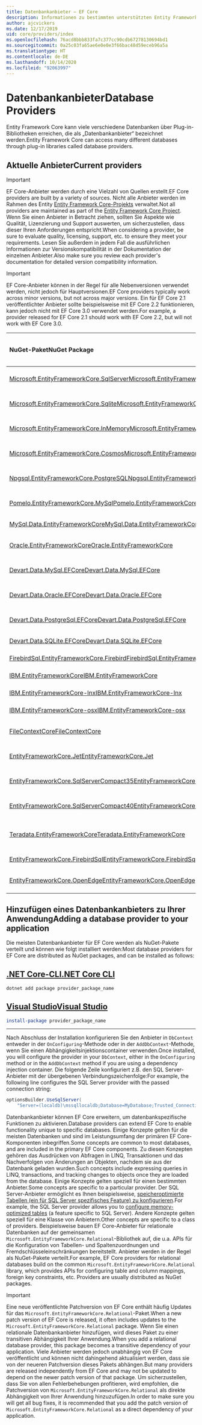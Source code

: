 ```yaml
---
title: Datenbankanbieter – EF Core
description: Informationen zu bestimmten unterstützten Entity Framework Core-Anbietern und zu Anbietern im Allgemeinen
author: ajcvickers
ms.date: 12/17/2019
uid: core/providers/index
ms.openlocfilehash: 76acd8bbb833fa7c377cc90cdb67278130694bd1
ms.sourcegitcommit: 0a25c03fa65ae6e0e0e3f66bac48d59eceb96a5a
ms.translationtype: HT
ms.contentlocale: de-DE
ms.lasthandoff: 10/14/2020
ms.locfileid: "92063997"
---
```

# <a name="database-providers"></a><span data-ttu-id="cf4f0-103">Datenbankanbieter</span><span class="sxs-lookup"><span data-stu-id="cf4f0-103">Database Providers</span></span>

<span data-ttu-id="cf4f0-104">Entity Framework Core kann viele verschiedene Datenbanken über Plug-in-Bibliotheken erreichen, die als „Datenbankanbieter“ bezeichnet werden.</span><span class="sxs-lookup"><span data-stu-id="cf4f0-104">Entity Framework Core can access many different databases through plug-in libraries called database providers.</span></span>

## <a name="current-providers"></a><span data-ttu-id="cf4f0-105">Aktuelle Anbieter</span><span class="sxs-lookup"><span data-stu-id="cf4f0-105">Current providers</span></span>

> [!IMPORTANT]
> <span data-ttu-id="cf4f0-106">EF Core-Anbieter werden durch eine Vielzahl von Quellen erstellt.</span><span class="sxs-lookup"><span data-stu-id="cf4f0-106">EF Core providers are built by a variety of sources.</span></span> <span data-ttu-id="cf4f0-107">Nicht alle Anbieter werden im Rahmen des Entity [Entity Framework Core-Projekts](https://github.com/aspnet/EntityFrameworkCore) verwaltet.</span><span class="sxs-lookup"><span data-stu-id="cf4f0-107">Not all providers are maintained as part of the [Entity Framework Core Project](https://github.com/aspnet/EntityFrameworkCore).</span></span> <span data-ttu-id="cf4f0-108">Wenn Sie einen Anbieter in Betracht ziehen, sollten Sie Aspekte wie Qualität, Lizenzierung und Support auswerten, um sicherzustellen, dass dieser Ihren Anforderungen entspricht.</span><span class="sxs-lookup"><span data-stu-id="cf4f0-108">When considering a provider, be sure to evaluate quality, licensing, support, etc. to ensure they meet your requirements.</span></span> <span data-ttu-id="cf4f0-109">Lesen Sie außerdem in jedem Fall die ausführlichen Informationen zur Versionskompatibilität in der Dokumentation der einzelnen Anbieter.</span><span class="sxs-lookup"><span data-stu-id="cf4f0-109">Also make sure you review each provider's documentation for detailed version compatibility information.</span></span>

> [!IMPORTANT]
> <span data-ttu-id="cf4f0-110">EF Core-Anbieter können in der Regel für alle Nebenversionen verwendet werden, nicht jedoch für Hauptversionen.</span><span class="sxs-lookup"><span data-stu-id="cf4f0-110">EF Core providers typically work across minor versions, but not across major versions.</span></span> <span data-ttu-id="cf4f0-111">Ein für EF Core 2.1 veröffentlichter Anbieter sollte beispielsweise mit EF Core 2.2 funktionieren, kann jedoch nicht mit EF Core 3.0 verwendet werden.</span><span class="sxs-lookup"><span data-stu-id="cf4f0-111">For example, a provider released for EF Core 2.1 should work with EF Core 2.2, but will not work with EF Core 3.0.</span></span>

| <span data-ttu-id="cf4f0-112">NuGet-Paket</span><span class="sxs-lookup"><span data-stu-id="cf4f0-112">NuGet Package</span></span>                                                                                                                                                                         | <span data-ttu-id="cf4f0-113">Unterstützte Datenbank-Engines</span><span class="sxs-lookup"><span data-stu-id="cf4f0-113">Supported database engines</span></span> | <span data-ttu-id="cf4f0-114">Maintainer/Anbieter</span><span class="sxs-lookup"><span data-stu-id="cf4f0-114">Maintainer / Vendor</span></span>                                                           | <span data-ttu-id="cf4f0-115">Hinweise/Anforderungen</span><span class="sxs-lookup"><span data-stu-id="cf4f0-115">Notes / Requirements</span></span>     | <span data-ttu-id="cf4f0-116">Zielversion</span><span class="sxs-lookup"><span data-stu-id="cf4f0-116">Built for version</span></span> | <span data-ttu-id="cf4f0-117">Nützliche Links</span><span class="sxs-lookup"><span data-stu-id="cf4f0-117">Useful links</span></span>                                                                                                                                                                                       |
|:--------------------------------------------------------------------------------------------------------------------------------------------------------------------------------------|:---------------------------|:------------------------------------------------------------------------------|:-------------------------|:------------------|:---------------------------------------------------------------------------------------------------------------------------------------------------------------------------------------------------|
| [<span data-ttu-id="cf4f0-118">Microsoft.EntityFrameworkCore.SqlServer</span><span class="sxs-lookup"><span data-stu-id="cf4f0-118">Microsoft.EntityFrameworkCore.SqlServer</span></span>](https://www.nuget.org/packages/Microsoft.EntityFrameworkCore.SqlServer)                                                                     | <span data-ttu-id="cf4f0-119">SQL Server 2012 oder höher</span><span class="sxs-lookup"><span data-stu-id="cf4f0-119">SQL Server 2012 onwards</span></span>    | <span data-ttu-id="cf4f0-120">[EF Core-Projekt](https://github.com/aspnet/EntityFrameworkCore/) (Microsoft)</span><span class="sxs-lookup"><span data-stu-id="cf4f0-120">[EF Core Project](https://github.com/aspnet/EntityFrameworkCore/) (Microsoft)</span></span> |                          | <span data-ttu-id="cf4f0-121">3.1</span><span class="sxs-lookup"><span data-stu-id="cf4f0-121">3.1</span></span>               | [<span data-ttu-id="cf4f0-122">docs</span><span class="sxs-lookup"><span data-stu-id="cf4f0-122">docs</span></span>](xref:core/providers/sql-server/index)                                                                                                                                                       |
| [<span data-ttu-id="cf4f0-123">Microsoft.EntityFrameworkCore.Sqlite</span><span class="sxs-lookup"><span data-stu-id="cf4f0-123">Microsoft.EntityFrameworkCore.Sqlite</span></span>](https://www.nuget.org/packages/Microsoft.EntityFrameworkCore.Sqlite)                                                                           | <span data-ttu-id="cf4f0-124">SQLite 3.7 oder höher</span><span class="sxs-lookup"><span data-stu-id="cf4f0-124">SQLite 3.7 onwards</span></span>         | <span data-ttu-id="cf4f0-125">[EF Core-Projekt](https://github.com/aspnet/EntityFrameworkCore/) (Microsoft)</span><span class="sxs-lookup"><span data-stu-id="cf4f0-125">[EF Core Project](https://github.com/aspnet/EntityFrameworkCore/) (Microsoft)</span></span> |                          | <span data-ttu-id="cf4f0-126">3.1</span><span class="sxs-lookup"><span data-stu-id="cf4f0-126">3.1</span></span>               | [<span data-ttu-id="cf4f0-127">docs</span><span class="sxs-lookup"><span data-stu-id="cf4f0-127">docs</span></span>](xref:core/providers/sqlite/index)                                                                                                                                                           |
| [<span data-ttu-id="cf4f0-128">Microsoft.EntityFrameworkCore.InMemory</span><span class="sxs-lookup"><span data-stu-id="cf4f0-128">Microsoft.EntityFrameworkCore.InMemory</span></span>](https://www.nuget.org/packages/Microsoft.EntityFrameworkCore.InMemory)                                                                       | <span data-ttu-id="cf4f0-129">EF Core-In-Memory-Datenbank</span><span class="sxs-lookup"><span data-stu-id="cf4f0-129">EF Core in-memory database</span></span> | <span data-ttu-id="cf4f0-130">[EF Core-Projekt](https://github.com/aspnet/EntityFrameworkCore/) (Microsoft)</span><span class="sxs-lookup"><span data-stu-id="cf4f0-130">[EF Core Project](https://github.com/aspnet/EntityFrameworkCore/) (Microsoft)</span></span> | [<span data-ttu-id="cf4f0-131">Einschränkungen</span><span class="sxs-lookup"><span data-stu-id="cf4f0-131">Limitations</span></span>](xref:core/miscellaneous/testing/in-memory)                 | <span data-ttu-id="cf4f0-132">3.1</span><span class="sxs-lookup"><span data-stu-id="cf4f0-132">3.1</span></span>               | [<span data-ttu-id="cf4f0-133">docs</span><span class="sxs-lookup"><span data-stu-id="cf4f0-133">docs</span></span>](xref:core/providers/in-memory/index)                                                                                                                                                        |
| [<span data-ttu-id="cf4f0-134">Microsoft.EntityFrameworkCore.Cosmos</span><span class="sxs-lookup"><span data-stu-id="cf4f0-134">Microsoft.EntityFrameworkCore.Cosmos</span></span>](https://www.nuget.org/packages/Microsoft.EntityFrameworkCore.Cosmos)                                                                           | <span data-ttu-id="cf4f0-135">Azure Cosmos DB SQL-API</span><span class="sxs-lookup"><span data-stu-id="cf4f0-135">Azure Cosmos DB SQL API</span></span>    | <span data-ttu-id="cf4f0-136">[EF Core-Projekt](https://github.com/aspnet/EntityFrameworkCore/) (Microsoft)</span><span class="sxs-lookup"><span data-stu-id="cf4f0-136">[EF Core Project](https://github.com/aspnet/EntityFrameworkCore/) (Microsoft)</span></span> |                          | <span data-ttu-id="cf4f0-137">3.1</span><span class="sxs-lookup"><span data-stu-id="cf4f0-137">3.1</span></span>               | [<span data-ttu-id="cf4f0-138">docs</span><span class="sxs-lookup"><span data-stu-id="cf4f0-138">docs</span></span>](xref:core/providers/cosmos/index)                                                                                                                                                           |
| [<span data-ttu-id="cf4f0-139">Npgsql.EntityFrameworkCore.PostgreSQL</span><span class="sxs-lookup"><span data-stu-id="cf4f0-139">Npgsql.EntityFrameworkCore.PostgreSQL</span></span>](https://www.nuget.org/packages/Npgsql.EntityFrameworkCore.PostgreSQL)                                                                         | <span data-ttu-id="cf4f0-140">PostgreSQL</span><span class="sxs-lookup"><span data-stu-id="cf4f0-140">PostgreSQL</span></span>                 | [<span data-ttu-id="cf4f0-141">Npgsql-Entwicklungsteam</span><span class="sxs-lookup"><span data-stu-id="cf4f0-141">Npgsql Development Team</span></span>](https://github.com/npgsql)                          |                          | <span data-ttu-id="cf4f0-142">3.1</span><span class="sxs-lookup"><span data-stu-id="cf4f0-142">3.1</span></span>               | [<span data-ttu-id="cf4f0-143">docs</span><span class="sxs-lookup"><span data-stu-id="cf4f0-143">docs</span></span>](https://www.npgsql.org/efcore/index.html)                                                                                                                                                   |
| [<span data-ttu-id="cf4f0-144">Pomelo.EntityFrameworkCore.MySql</span><span class="sxs-lookup"><span data-stu-id="cf4f0-144">Pomelo.EntityFrameworkCore.MySql</span></span>](https://www.nuget.org/packages/Pomelo.EntityFrameworkCore.MySql)                                                                                   | <span data-ttu-id="cf4f0-145">MySQL, MariaDB</span><span class="sxs-lookup"><span data-stu-id="cf4f0-145">MySQL, MariaDB</span></span>             | [<span data-ttu-id="cf4f0-146">Pomelo Foundation-Projekt</span><span class="sxs-lookup"><span data-stu-id="cf4f0-146">Pomelo Foundation Project</span></span>](https://github.com/PomeloFoundation)              |                          | <span data-ttu-id="cf4f0-147">3.1</span><span class="sxs-lookup"><span data-stu-id="cf4f0-147">3.1</span></span>               | [<span data-ttu-id="cf4f0-148">readme</span><span class="sxs-lookup"><span data-stu-id="cf4f0-148">readme</span></span>](https://github.com/PomeloFoundation/Pomelo.EntityFrameworkCore.MySql/blob/master/README.md)                                                                                               |
| [<span data-ttu-id="cf4f0-149">MySql.Data.EntityFrameworkCore</span><span class="sxs-lookup"><span data-stu-id="cf4f0-149">MySql.Data.EntityFrameworkCore</span></span>](https://www.nuget.org/packages/MySql.Data.EntityFrameworkCore)                                                                                       | <span data-ttu-id="cf4f0-150">MySQL</span><span class="sxs-lookup"><span data-stu-id="cf4f0-150">MySQL</span></span>                      | <span data-ttu-id="cf4f0-151">[MySQL-Projekt](https://dev.mysql.com) (Oracle)</span><span class="sxs-lookup"><span data-stu-id="cf4f0-151">[MySQL project](https://dev.mysql.com) (Oracle)</span></span>                               |                          | <span data-ttu-id="cf4f0-152">3.1</span><span class="sxs-lookup"><span data-stu-id="cf4f0-152">3.1</span></span>               | [<span data-ttu-id="cf4f0-153">docs</span><span class="sxs-lookup"><span data-stu-id="cf4f0-153">docs</span></span>](https://dev.mysql.com/doc/connector-net/en/connector-net-entityframework-core.html)                                                                                                         |
| [<span data-ttu-id="cf4f0-154">Oracle.EntityFrameworkCore</span><span class="sxs-lookup"><span data-stu-id="cf4f0-154">Oracle.EntityFrameworkCore</span></span>](https://www.nuget.org/packages/Oracle.EntityFrameworkCore/)                                                                                              | <span data-ttu-id="cf4f0-155">Oracle DB 11.2 und höher</span><span class="sxs-lookup"><span data-stu-id="cf4f0-155">Oracle DB 11.2 onwards</span></span>     | [<span data-ttu-id="cf4f0-156">Oracle</span><span class="sxs-lookup"><span data-stu-id="cf4f0-156">Oracle</span></span>](https://www.oracle.com/technetwork/topics/dotnet/)                   |                          | <span data-ttu-id="cf4f0-157">3.1</span><span class="sxs-lookup"><span data-stu-id="cf4f0-157">3.1</span></span>               | [<span data-ttu-id="cf4f0-158">Website</span><span class="sxs-lookup"><span data-stu-id="cf4f0-158">website</span></span>](https://www.oracle.com/technetwork/topics/dotnet/)                                                                                                                                       |
| [<span data-ttu-id="cf4f0-159">Devart.Data.MySql.EFCore</span><span class="sxs-lookup"><span data-stu-id="cf4f0-159">Devart.Data.MySql.EFCore</span></span>](https://www.nuget.org/packages/Devart.Data.MySql.EFCore/)                                                                                                  | <span data-ttu-id="cf4f0-160">MySQL 5 oder höher</span><span class="sxs-lookup"><span data-stu-id="cf4f0-160">MySQL 5 onwards</span></span>            | [<span data-ttu-id="cf4f0-161">DevArt</span><span class="sxs-lookup"><span data-stu-id="cf4f0-161">DevArt</span></span>](https://www.devart.com/)                                             | <span data-ttu-id="cf4f0-162">Bezahlt</span><span class="sxs-lookup"><span data-stu-id="cf4f0-162">Paid</span></span>                     | <span data-ttu-id="cf4f0-163">3.1</span><span class="sxs-lookup"><span data-stu-id="cf4f0-163">3.1</span></span>               | [<span data-ttu-id="cf4f0-164">docs</span><span class="sxs-lookup"><span data-stu-id="cf4f0-164">docs</span></span>](https://www.devart.com/dotconnect/mysql/docs/)                                                                                                                                              |
| [<span data-ttu-id="cf4f0-165">Devart.Data.Oracle.EFCore</span><span class="sxs-lookup"><span data-stu-id="cf4f0-165">Devart.Data.Oracle.EFCore</span></span>](https://www.nuget.org/packages/Devart.Data.Oracle.EFCore/)                                                                                                | <span data-ttu-id="cf4f0-166">Oracle DB 9.2.0.4 und höher</span><span class="sxs-lookup"><span data-stu-id="cf4f0-166">Oracle DB 9.2.0.4 onwards</span></span>  | [<span data-ttu-id="cf4f0-167">DevArt</span><span class="sxs-lookup"><span data-stu-id="cf4f0-167">DevArt</span></span>](https://www.devart.com/)                                             | <span data-ttu-id="cf4f0-168">Bezahlt</span><span class="sxs-lookup"><span data-stu-id="cf4f0-168">Paid</span></span>                     | <span data-ttu-id="cf4f0-169">3.1</span><span class="sxs-lookup"><span data-stu-id="cf4f0-169">3.1</span></span>               | [<span data-ttu-id="cf4f0-170">docs</span><span class="sxs-lookup"><span data-stu-id="cf4f0-170">docs</span></span>](https://www.devart.com/dotconnect/oracle/docs/)                                                                                                                                             |
| [<span data-ttu-id="cf4f0-171">Devart.Data.PostgreSql.EFCore</span><span class="sxs-lookup"><span data-stu-id="cf4f0-171">Devart.Data.PostgreSql.EFCore</span></span>](https://www.nuget.org/packages/Devart.Data.PostgreSql.EFCore/)                                                                                        | <span data-ttu-id="cf4f0-172">PostgreSQL 8.0 oder höher</span><span class="sxs-lookup"><span data-stu-id="cf4f0-172">PostgreSQL 8.0 onwards</span></span>     | [<span data-ttu-id="cf4f0-173">DevArt</span><span class="sxs-lookup"><span data-stu-id="cf4f0-173">DevArt</span></span>](https://www.devart.com/)                                             | <span data-ttu-id="cf4f0-174">Bezahlt</span><span class="sxs-lookup"><span data-stu-id="cf4f0-174">Paid</span></span>                     | <span data-ttu-id="cf4f0-175">3.1</span><span class="sxs-lookup"><span data-stu-id="cf4f0-175">3.1</span></span>               | [<span data-ttu-id="cf4f0-176">docs</span><span class="sxs-lookup"><span data-stu-id="cf4f0-176">docs</span></span>](https://www.devart.com/dotconnect/postgresql/docs/)                                                                                                                                         |
| [<span data-ttu-id="cf4f0-177">Devart.Data.SQLite.EFCore</span><span class="sxs-lookup"><span data-stu-id="cf4f0-177">Devart.Data.SQLite.EFCore</span></span>](https://www.nuget.org/packages/Devart.Data.SQLite.EFCore/)                                                                                                | <span data-ttu-id="cf4f0-178">SQLite 3 oder höher</span><span class="sxs-lookup"><span data-stu-id="cf4f0-178">SQLite 3 onwards</span></span>           | [<span data-ttu-id="cf4f0-179">DevArt</span><span class="sxs-lookup"><span data-stu-id="cf4f0-179">DevArt</span></span>](https://www.devart.com/)                                             | <span data-ttu-id="cf4f0-180">Bezahlt</span><span class="sxs-lookup"><span data-stu-id="cf4f0-180">Paid</span></span>                     | <span data-ttu-id="cf4f0-181">3.1</span><span class="sxs-lookup"><span data-stu-id="cf4f0-181">3.1</span></span>               | [<span data-ttu-id="cf4f0-182">docs</span><span class="sxs-lookup"><span data-stu-id="cf4f0-182">docs</span></span>](https://www.devart.com/dotconnect/sqlite/docs/)                                                                                                                                             |
| [<span data-ttu-id="cf4f0-183">FirebirdSql.EntityFrameworkCore.Firebird</span><span class="sxs-lookup"><span data-stu-id="cf4f0-183">FirebirdSql.EntityFrameworkCore.Firebird</span></span>](https://www.nuget.org/packages/FirebirdSql.EntityFrameworkCore.Firebird/)                                                                  | <span data-ttu-id="cf4f0-184">Firebird 2.5 und 3.x</span><span class="sxs-lookup"><span data-stu-id="cf4f0-184">Firebird 2.5 and 3.x</span></span>       | [<span data-ttu-id="cf4f0-185">Jiří Činčura</span><span class="sxs-lookup"><span data-stu-id="cf4f0-185">Jiří Činčura</span></span>](https://github.com/cincuranet)                                 |                          | <span data-ttu-id="cf4f0-186">3.1</span><span class="sxs-lookup"><span data-stu-id="cf4f0-186">3.1</span></span>               | [<span data-ttu-id="cf4f0-187">docs</span><span class="sxs-lookup"><span data-stu-id="cf4f0-187">docs</span></span>](https://github.com/cincuranet/FirebirdSql.Data.FirebirdClient/blob/master/Provider/docs/entity-framework-core.md)                                                                           |
| [<span data-ttu-id="cf4f0-188">IBM.EntityFrameworkCore</span><span class="sxs-lookup"><span data-stu-id="cf4f0-188">IBM.EntityFrameworkCore</span></span>](https://www-112.ibm.com/software/howtobuy/passportadvantage/paocustomer/sdma/SDMA?P0=DOWNLOAD_SEARCH_BY_PART_NO&FIELD_SEARCH_TYPE=3&searchVal=CC6XFML)      | <span data-ttu-id="cf4f0-189">DB2, Informix</span><span class="sxs-lookup"><span data-stu-id="cf4f0-189">Db2, Informix</span></span>              | [<span data-ttu-id="cf4f0-190">IBM</span><span class="sxs-lookup"><span data-stu-id="cf4f0-190">IBM</span></span>](https://ibm.com)                                                        | <span data-ttu-id="cf4f0-191">Kostenpflichtig, Windows</span><span class="sxs-lookup"><span data-stu-id="cf4f0-191">Paid, Windows</span></span>            | <span data-ttu-id="cf4f0-192">3.1</span><span class="sxs-lookup"><span data-stu-id="cf4f0-192">3.1</span></span>               | [<span data-ttu-id="cf4f0-193">Kundenwebsite</span><span class="sxs-lookup"><span data-stu-id="cf4f0-193">customer website</span></span>](https://www.ibm.com/software/passportadvantage/pao_customer.html) |
| [<span data-ttu-id="cf4f0-194">IBM.EntityFrameworkCore-lnx</span><span class="sxs-lookup"><span data-stu-id="cf4f0-194">IBM.EntityFrameworkCore-lnx</span></span>](https://www-112.ibm.com/software/howtobuy/passportadvantage/paocustomer/sdma/SDMA?P0=DOWNLOAD_SEARCH_BY_PART_NO&FIELD_SEARCH_TYPE=3&searchVal=CC6XGML)  | <span data-ttu-id="cf4f0-195">DB2, Informix</span><span class="sxs-lookup"><span data-stu-id="cf4f0-195">Db2, Informix</span></span>              | [<span data-ttu-id="cf4f0-196">IBM</span><span class="sxs-lookup"><span data-stu-id="cf4f0-196">IBM</span></span>](https://ibm.com)                                                        | <span data-ttu-id="cf4f0-197">Kostenpflichtig, Linux</span><span class="sxs-lookup"><span data-stu-id="cf4f0-197">Paid, Linux</span></span>              | <span data-ttu-id="cf4f0-198">3.1</span><span class="sxs-lookup"><span data-stu-id="cf4f0-198">3.1</span></span>               | [<span data-ttu-id="cf4f0-199">Kundenwebsite</span><span class="sxs-lookup"><span data-stu-id="cf4f0-199">customer website</span></span>](https://www.ibm.com/software/passportadvantage/pao_customer.html) |
| [<span data-ttu-id="cf4f0-200">IBM.EntityFrameworkCore-osx</span><span class="sxs-lookup"><span data-stu-id="cf4f0-200">IBM.EntityFrameworkCore-osx</span></span>](https://www-112.ibm.com/software/howtobuy/passportadvantage/paocustomer/sdma/SDMA?P0=DOWNLOAD_SEARCH_BY_PART_NO&FIELD_SEARCH_TYPE=3&searchVal=CC6XHML)  | <span data-ttu-id="cf4f0-201">DB2, Informix</span><span class="sxs-lookup"><span data-stu-id="cf4f0-201">Db2, Informix</span></span>              | [<span data-ttu-id="cf4f0-202">IBM</span><span class="sxs-lookup"><span data-stu-id="cf4f0-202">IBM</span></span>](https://ibm.com)                                                        | <span data-ttu-id="cf4f0-203">Kostenpflichtig, macOS</span><span class="sxs-lookup"><span data-stu-id="cf4f0-203">Paid, macOS</span></span>              | <span data-ttu-id="cf4f0-204">3.1</span><span class="sxs-lookup"><span data-stu-id="cf4f0-204">3.1</span></span>               | [<span data-ttu-id="cf4f0-205">Kundenwebsite</span><span class="sxs-lookup"><span data-stu-id="cf4f0-205">customer website</span></span>](https://www.ibm.com/software/passportadvantage/pao_customer.html) |
| [<span data-ttu-id="cf4f0-206">FileContextCore</span><span class="sxs-lookup"><span data-stu-id="cf4f0-206">FileContextCore</span></span>](https://www.nuget.org/packages/FileContextCore/)                                                                                                                    | <span data-ttu-id="cf4f0-207">Speichert Daten in Dateien</span><span class="sxs-lookup"><span data-stu-id="cf4f0-207">Stores data in files</span></span>       | [<span data-ttu-id="cf4f0-208">Morris Janatzek</span><span class="sxs-lookup"><span data-stu-id="cf4f0-208">Morris Janatzek</span></span>](https://github.com/morrisjdev)                              | <span data-ttu-id="cf4f0-209">Dient Entwicklungszwecken</span><span class="sxs-lookup"><span data-stu-id="cf4f0-209">For development purposes</span></span> | <span data-ttu-id="cf4f0-210">3.0</span><span class="sxs-lookup"><span data-stu-id="cf4f0-210">3.0</span></span>               | [<span data-ttu-id="cf4f0-211">readme</span><span class="sxs-lookup"><span data-stu-id="cf4f0-211">readme</span></span>](https://github.com/morrisjdev/FileContextCore/blob/master/README.md)                                                                                                                                              |
| [<span data-ttu-id="cf4f0-212">EntityFrameworkCore.Jet</span><span class="sxs-lookup"><span data-stu-id="cf4f0-212">EntityFrameworkCore.Jet</span></span>](https://www.nuget.org/packages/EntityFrameworkCore.Jet/)                                                                                                    | <span data-ttu-id="cf4f0-213">Microsoft Access-Dateien</span><span class="sxs-lookup"><span data-stu-id="cf4f0-213">Microsoft Access files</span></span>     | [<span data-ttu-id="cf4f0-214">Bubi</span><span class="sxs-lookup"><span data-stu-id="cf4f0-214">Bubi</span></span>](https://github.com/bubibubi)                                           | <span data-ttu-id="cf4f0-215">.NET Framework</span><span class="sxs-lookup"><span data-stu-id="cf4f0-215">.NET Framework</span></span>           | <span data-ttu-id="cf4f0-216">2.2</span><span class="sxs-lookup"><span data-stu-id="cf4f0-216">2.2</span></span>               | [<span data-ttu-id="cf4f0-217">readme</span><span class="sxs-lookup"><span data-stu-id="cf4f0-217">readme</span></span>](https://github.com/bubibubi/EntityFrameworkCore.Jet/blob/master/docs/README.md)                                                                                                           |
| [<span data-ttu-id="cf4f0-218">EntityFrameworkCore.SqlServerCompact35</span><span class="sxs-lookup"><span data-stu-id="cf4f0-218">EntityFrameworkCore.SqlServerCompact35</span></span>](https://www.nuget.org/packages/EntityFrameworkCore.SqlServerCompact35)                                                                       | <span data-ttu-id="cf4f0-219">SQL Server Compact 3,5</span><span class="sxs-lookup"><span data-stu-id="cf4f0-219">SQL Server Compact 3.5</span></span>     | [<span data-ttu-id="cf4f0-220">Erik Ejlskov Jensen</span><span class="sxs-lookup"><span data-stu-id="cf4f0-220">Erik Ejlskov Jensen</span></span>](https://github.com/ErikEJ/)                             | <span data-ttu-id="cf4f0-221">.NET Framework</span><span class="sxs-lookup"><span data-stu-id="cf4f0-221">.NET Framework</span></span>           | <span data-ttu-id="cf4f0-222">2.2</span><span class="sxs-lookup"><span data-stu-id="cf4f0-222">2.2</span></span>               | [<span data-ttu-id="cf4f0-223">wiki</span><span class="sxs-lookup"><span data-stu-id="cf4f0-223">wiki</span></span>](https://github.com/ErikEJ/EntityFramework.SqlServerCompact/wiki/Using-EF-Core-with-SQL-Server-Compact-in-Traditional-.NET-Applications)                                                     |
| [<span data-ttu-id="cf4f0-224">EntityFrameworkCore.SqlServerCompact40</span><span class="sxs-lookup"><span data-stu-id="cf4f0-224">EntityFrameworkCore.SqlServerCompact40</span></span>](https://www.nuget.org/packages/EntityFrameworkCore.SqlServerCompact40)                                                                       | <span data-ttu-id="cf4f0-225">SQL Server Compact 4.0</span><span class="sxs-lookup"><span data-stu-id="cf4f0-225">SQL Server Compact 4.0</span></span>     | [<span data-ttu-id="cf4f0-226">Erik Ejlskov Jensen</span><span class="sxs-lookup"><span data-stu-id="cf4f0-226">Erik Ejlskov Jensen</span></span>](https://github.com/ErikEJ/)                             | <span data-ttu-id="cf4f0-227">.NET Framework</span><span class="sxs-lookup"><span data-stu-id="cf4f0-227">.NET Framework</span></span>           | <span data-ttu-id="cf4f0-228">2.2</span><span class="sxs-lookup"><span data-stu-id="cf4f0-228">2.2</span></span>               | [<span data-ttu-id="cf4f0-229">wiki</span><span class="sxs-lookup"><span data-stu-id="cf4f0-229">wiki</span></span>](https://github.com/ErikEJ/EntityFramework.SqlServerCompact/wiki/Using-EF-Core-with-SQL-Server-Compact-in-Traditional-.NET-Applications)                                                     |
| [<span data-ttu-id="cf4f0-230">Teradata.EntityFrameworkCore</span><span class="sxs-lookup"><span data-stu-id="cf4f0-230">Teradata.EntityFrameworkCore</span></span>](https://www.nuget.org/packages/Teradata.EntityFrameworkCore/)                                                                                          | <span data-ttu-id="cf4f0-231">Teradata-Datenbank ab 16.10</span><span class="sxs-lookup"><span data-stu-id="cf4f0-231">Teradata Database 16.10 onwards</span></span> | [<span data-ttu-id="cf4f0-232">Teradata</span><span class="sxs-lookup"><span data-stu-id="cf4f0-232">Teradata</span></span>](https://downloads.teradata.com/download/connectivity/net-data-provider-for-teradata) |   | <span data-ttu-id="cf4f0-233">2.2</span><span class="sxs-lookup"><span data-stu-id="cf4f0-233">2.2</span></span>               |[<span data-ttu-id="cf4f0-234">Website</span><span class="sxs-lookup"><span data-stu-id="cf4f0-234">website</span></span>](https://www.nuget.org/packages/Teradata.EntityFrameworkCore/)                                                                                                                            |
| [<span data-ttu-id="cf4f0-235">EntityFrameworkCore.FirebirdSql</span><span class="sxs-lookup"><span data-stu-id="cf4f0-235">EntityFrameworkCore.FirebirdSql</span></span>](https://www.nuget.org/packages/EntityFrameworkCore.FirebirdSql/)                                                                                    | <span data-ttu-id="cf4f0-236">Firebird 2.5 und 3.x</span><span class="sxs-lookup"><span data-stu-id="cf4f0-236">Firebird 2.5 and 3.x</span></span>       | [<span data-ttu-id="cf4f0-237">Rafael Almeida</span><span class="sxs-lookup"><span data-stu-id="cf4f0-237">Rafael Almeida</span></span>](https://github.com/ralmsdeveloper)                           |                          | <span data-ttu-id="cf4f0-238">2.1</span><span class="sxs-lookup"><span data-stu-id="cf4f0-238">2.1</span></span>               | [<span data-ttu-id="cf4f0-239">wiki</span><span class="sxs-lookup"><span data-stu-id="cf4f0-239">wiki</span></span>](https://github.com/ralmsdeveloper/EntityFrameworkCore.FirebirdSQL/wiki)                                                                                                                     |
| [<span data-ttu-id="cf4f0-240">EntityFrameworkCore.OpenEdge</span><span class="sxs-lookup"><span data-stu-id="cf4f0-240">EntityFrameworkCore.OpenEdge</span></span>](https://www.nuget.org/packages/EntityFrameworkCore.OpenEdge/)                                                                                          | <span data-ttu-id="cf4f0-241">Progress OpenEdge</span><span class="sxs-lookup"><span data-stu-id="cf4f0-241">Progress OpenEdge</span></span>          | [<span data-ttu-id="cf4f0-242">Alex Wiese</span><span class="sxs-lookup"><span data-stu-id="cf4f0-242">Alex Wiese</span></span>](https://github.com/alexwiese)                                    |                          | <span data-ttu-id="cf4f0-243">2.1</span><span class="sxs-lookup"><span data-stu-id="cf4f0-243">2.1</span></span>               | [<span data-ttu-id="cf4f0-244">readme</span><span class="sxs-lookup"><span data-stu-id="cf4f0-244">readme</span></span>](https://github.com/alexwiese/EntityFrameworkCore.OpenEdge/blob/master/README.md)                                                                                                          |

## <a name="adding-a-database-provider-to-your-application"></a><span data-ttu-id="cf4f0-245">Hinzufügen eines Datenbankanbieters zu Ihrer Anwendung</span><span class="sxs-lookup"><span data-stu-id="cf4f0-245">Adding a database provider to your application</span></span>

<span data-ttu-id="cf4f0-246">Die meisten Datenbankanbieter für EF Core werden als NuGet-Pakete verteilt und können wie folgt installiert werden:</span><span class="sxs-lookup"><span data-stu-id="cf4f0-246">Most database providers for EF Core are distributed as NuGet packages, and can be installed as follows:</span></span>

## <a name="net-core-cli"></a>[<span data-ttu-id="cf4f0-247">.NET Core-CLI</span><span class="sxs-lookup"><span data-stu-id="cf4f0-247">.NET Core CLI</span></span>](#tab/dotnet-core-cli)

```dotnetcli
dotnet add package provider_package_name
```

## <a name="visual-studio"></a>[<span data-ttu-id="cf4f0-248">Visual Studio</span><span class="sxs-lookup"><span data-stu-id="cf4f0-248">Visual Studio</span></span>](#tab/vs)

```powershell
install-package provider_package_name
```

***

<span data-ttu-id="cf4f0-249">Nach Abschluss der Installation konfigurieren Sie den Anbieter in `DbContext` entweder in der `OnConfiguring`-Methode oder in der `AddDbContext`-Methode, wenn Sie einen Abhängigkeitsinjektionscontainer verwenden.</span><span class="sxs-lookup"><span data-stu-id="cf4f0-249">Once installed, you will configure the provider in your `DbContext`, either in the `OnConfiguring` method or in the `AddDbContext` method if you are using a dependency injection container.</span></span>
<span data-ttu-id="cf4f0-250">Die folgende Zeile konfiguriert z.B. den SQL Server-Anbieter mit der übergebenen Verbindungszeichenfolge:</span><span class="sxs-lookup"><span data-stu-id="cf4f0-250">For example, the following line configures the SQL Server provider with the passed connection string:</span></span>

```csharp
optionsBuilder.UseSqlServer(
    "Server=(localdb)\mssqllocaldb;Database=MyDatabase;Trusted_Connection=True;");
```

<span data-ttu-id="cf4f0-251">Datenbankanbieter können EF Core erweitern, um datenbankspezifische Funktionen zu aktivieren.</span><span class="sxs-lookup"><span data-stu-id="cf4f0-251">Database providers can extend EF Core to enable functionality unique to specific databases.</span></span>
<span data-ttu-id="cf4f0-252">Einige Konzepte gelten für die meisten Datenbanken und sind im Leistungsumfang der primären EF Core-Komponenten inbegriffen.</span><span class="sxs-lookup"><span data-stu-id="cf4f0-252">Some concepts are common to most databases, and are included in the primary EF Core components.</span></span>
<span data-ttu-id="cf4f0-253">Zu diesen Konzepten gehören das Ausdrücken von Abfragen in LINQ, Transaktionen und das Nachverfolgen von Änderungen an Objekten, nachdem sie aus der Datenbank geladen wurden.</span><span class="sxs-lookup"><span data-stu-id="cf4f0-253">Such concepts include expressing queries in LINQ, transactions, and tracking changes to objects once they are loaded from the database.</span></span>
<span data-ttu-id="cf4f0-254">Einige Konzepte gelten speziell für einen bestimmten Anbieter.</span><span class="sxs-lookup"><span data-stu-id="cf4f0-254">Some concepts are specific to a particular provider.</span></span>
<span data-ttu-id="cf4f0-255">Der SQL Server-Anbieter ermöglicht es Ihnen beispielsweise, [speicheroptimierte Tabellen (ein für SQL Server spezifisches Feature) zu konfigurieren](xref:core/providers/sql-server/memory-optimized-tables).</span><span class="sxs-lookup"><span data-stu-id="cf4f0-255">For example, the SQL Server provider allows you to [configure memory-optimized tables](xref:core/providers/sql-server/memory-optimized-tables) (a feature specific to SQL Server).</span></span>
<span data-ttu-id="cf4f0-256">Andere Konzepte gelten speziell für eine Klasse von Anbietern.</span><span class="sxs-lookup"><span data-stu-id="cf4f0-256">Other concepts are specific to a class of providers.</span></span>
<span data-ttu-id="cf4f0-257">Beispielsweise bauen EF Core-Anbieter für relationale Datenbanken auf der gemeinsamen `Microsoft.EntityFrameworkCore.Relational`-Bibliothek auf, die u.a. APIs für die Konfiguration von Tabellen- und Spaltenzuordnungen und Fremdschlüsseleinschränkungen bereitstellt. Anbieter werden in der Regel als NuGet-Pakete verteilt.</span><span class="sxs-lookup"><span data-stu-id="cf4f0-257">For example, EF Core providers for relational databases build on the common `Microsoft.EntityFrameworkCore.Relational` library, which provides APIs for configuring table and column mappings, foreign key constraints, etc. Providers are usually distributed as NuGet packages.</span></span>

> [!IMPORTANT]
> <span data-ttu-id="cf4f0-258">Eine neue veröffentlichte Patchversion von EF Core enthält häufig Updates für das `Microsoft.EntityFrameworkCore.Relational`-Paket.</span><span class="sxs-lookup"><span data-stu-id="cf4f0-258">When a new patch version of EF Core is released, it often includes updates to the `Microsoft.EntityFrameworkCore.Relational` package.</span></span>
> <span data-ttu-id="cf4f0-259">Wenn Sie einen relationale Datenbankanbieter hinzufügen, wird dieses Paket zu einer transitiven Abhängigkeit Ihrer Anwendung.</span><span class="sxs-lookup"><span data-stu-id="cf4f0-259">When you add a relational database provider, this package becomes a transitive dependency of your application.</span></span>
> <span data-ttu-id="cf4f0-260">Viele Anbieter werden jedoch unabhängig von EF Core veröffentlicht und können nicht dahingehend aktualisiert werden, dass sie von der neueren Patchversion dieses Pakets abhängen.</span><span class="sxs-lookup"><span data-stu-id="cf4f0-260">But many providers are released independently from EF Core and may not be updated to depend on the newer patch version of that package.</span></span>
> <span data-ttu-id="cf4f0-261">Um sicherzustellen, dass Sie von allen Fehlerbehebungen profitieren, wird empfohlen, die Patchversion von `Microsoft.EntityFrameworkCore.Relational` als direkte Abhängigkeit von Ihrer Anwendung hinzuzufügen.</span><span class="sxs-lookup"><span data-stu-id="cf4f0-261">In order to make sure you will get all bug fixes, it is recommended that you add the patch version of `Microsoft.EntityFrameworkCore.Relational` as a direct dependency of your application.</span></span>
